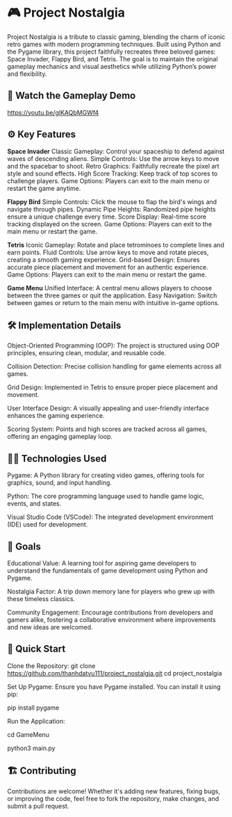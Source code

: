 # 🎮 Project Nostalgia
Project Nostalgia is a tribute to classic gaming, blending the charm of iconic retro games with modern programming techniques. Built using Python and the Pygame library, this project faithfully recreates three beloved games: Space Invader, Flappy Bird, and Tetris. The goal is to maintain the original gameplay mechanics and visual aesthetics while utilizing Python’s power and flexibility.

## 🎥 Watch the Gameplay Demo
https://youtu.be/glKAQbMGWf4

## ⚙️ Key Features
**Space Invader**
Classic Gameplay: Control your spaceship to defend against waves of descending aliens.
Simple Controls: Use the arrow keys to move and the spacebar to shoot.
Retro Graphics: Faithfully recreate the pixel art style and sound effects.
High Score Tracking: Keep track of top scores to challenge players.
Game Options: Players can exit to the main menu or restart the game anytime.

**Flappy Bird**
Simple Controls: Click the mouse to flap the bird's wings and navigate through pipes.
Dynamic Pipe Heights: Randomized pipe heights ensure a unique challenge every time.
Score Display: Real-time score tracking displayed on the screen.
Game Options: Players can exit to the main menu or restart the game.

**Tetris**
Iconic Gameplay: Rotate and place tetrominoes to complete lines and earn points.
Fluid Controls: Use arrow keys to move and rotate pieces, creating a smooth gaming experience.
Grid-based Design: Ensures accurate piece placement and movement for an authentic experience.
Game Options: Players can exit to the main menu or restart the game.

**Game Menu**
Unified Interface: A central menu allows players to choose between the three games or quit the application.
Easy Navigation: Switch between games or return to the main menu with intuitive in-game options.

## 🛠️ Implementation Details
Object-Oriented Programming (OOP): The project is structured using OOP principles, ensuring clean, modular, and reusable code.

Collision Detection: Precise collision handling for game elements across all games.

Grid Design: Implemented in Tetris to ensure proper piece placement and movement.

User Interface Design: A visually appealing and user-friendly interface enhances the gaming experience.

Scoring System: Points and high scores are tracked across all games, offering an engaging gameplay loop.

## 🧑‍💻 Technologies Used
Pygame: A Python library for creating video games, offering tools for graphics, sound, and input handling.

Python: The core programming language used to handle game logic, events, and states.

Visual Studio Code (VSCode): The integrated development environment (IDE) used for development.

## 🎯 Goals
Educational Value: A learning tool for aspiring game developers to understand the fundamentals of game development using Python and Pygame.

Nostalgia Factor: A trip down memory lane for players who grew up with these timeless classics.

Community Engagement: Encourage contributions from developers and gamers alike, fostering a collaborative environment where improvements and new ideas are welcomed.

## 🚀 Quick Start
Clone the Repository:
git clone https://github.com/thanhdatvu111/project_nostalgia.git
cd project_nostalgia

Set Up Pygame: Ensure you have Pygame installed. You can install it using pip:

pip install pygame

Run the Application: 

cd GameMenu

python3 main.py

## 🏗️ Contributing
Contributions are welcome! Whether it's adding new features, fixing bugs, or improving the code, feel free to fork the repository, make changes, and submit a pull request.